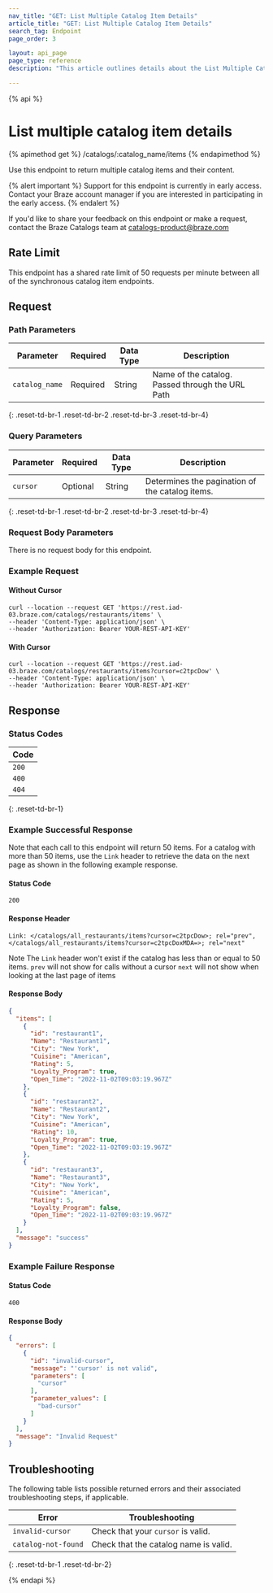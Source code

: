 ```yaml
---
nav_title: "GET: List Multiple Catalog Item Details"
article_title: "GET: List Multiple Catalog Item Details"
search_tag: Endpoint
page_order: 3

layout: api_page
page_type: reference
description: "This article outlines details about the List Multiple Catalog Item Details Braze endpoint."

---
```

{% api %}
# List multiple catalog item details
{% apimethod get %}
/catalogs/:catalog_name/items
{% endapimethod %}

Use this endpoint to return multiple catalog items and their content.

{% alert important %}
Support for this endpoint is currently in early access. Contact your Braze account manager if you are interested in participating in the early access.
{% endalert %}

If you'd like to share your feedback on this endpoint or make a request, contact the Braze Catalogs team at [catalogs-product@braze.com](mailto:catalogs-product@braze.com)

## Rate Limit

This endpoint has a shared rate limit of 50 requests per minute between all of the synchronous catalog item endpoints.

## Request
### Path Parameters

| Parameter      | Required | Data Type | Description                                      |
|----------------|----------|-----------|--------------------------------------------------|
| `catalog_name` | Required | String    | Name of the catalog. Passed through the URL Path |
{: .reset-td-br-1 .reset-td-br-2 .reset-td-br-3 .reset-td-br-4}

### Query Parameters

| Parameter | Required | Data Type | Description                                     |
|-----------|----------|-----------|-------------------------------------------------|
| `cursor`  | Optional | String    | Determines the pagination of the catalog items. |
{: .reset-td-br-1 .reset-td-br-2 .reset-td-br-3 .reset-td-br-4}

### Request Body Parameters
There is no request body for this endpoint.

### Example Request

#### Without Cursor

```
curl --location --request GET 'https://rest.iad-03.braze.com/catalogs/restaurants/items' \
--header 'Content-Type: application/json' \
--header 'Authorization: Bearer YOUR-REST-API-KEY'
```

#### With Cursor

```
curl --location --request GET 'https://rest.iad-03.braze.com/catalogs/restaurants/items?cursor=c2tpcDow' \
--header 'Content-Type: application/json' \
--header 'Authorization: Bearer YOUR-REST-API-KEY'
```

## Response
### Status Codes

| Code  |
|-------|
| `200` |
| `400` |
| `404` | 
{: .reset-td-br-1}

### Example Successful Response
Note that each call to this endpoint will return 50 items. For a catalog with more than 50 items, use the `Link` header to retrieve the data on the next page as shown in the following example response.
#### Status Code
`200`
#### Response Header
```
Link: </catalogs/all_restaurants/items?cursor=c2tpcDow>; rel="prev",</catalogs/all_restaurants/items?cursor=c2tpcDoxMDA=>; rel="next"
```
Note
The `Link` header won't exist if the catalog has less than or equal to 50 items.
`prev` will not show for calls without a cursor
`next` will not show when looking at the last page of items
#### Response Body

```json
{
  "items": [
    {
      "id": "restaurant1",
      "Name": "Restaurant1",
      "City": "New York",
      "Cuisine": "American",
      "Rating": 5,
      "Loyalty_Program": true,
      "Open_Time": "2022-11-02T09:03:19.967Z"
    },
    {
      "id": "restaurant2",
      "Name": "Restaurant2",
      "City": "New York",
      "Cuisine": "American",
      "Rating": 10,
      "Loyalty_Program": true,
      "Open_Time": "2022-11-02T09:03:19.967Z"
    },
    {
      "id": "restaurant3",
      "Name": "Restaurant3",
      "City": "New York",
      "Cuisine": "American",
      "Rating": 5,
      "Loyalty_Program": false,
      "Open_Time": "2022-11-02T09:03:19.967Z"
    }
  ],
  "message": "success"
}
```

### Example Failure Response
#### Status Code 
`400`
#### Response Body

```json
{
  "errors": [
    {
      "id": "invalid-cursor",
      "message": "'cursor' is not valid",
      "parameters": [
        "cursor"
      ],
      "parameter_values": [
        "bad-cursor"
      ]
    }
  ],
  "message": "Invalid Request"
}
```

## Troubleshooting

The following table lists possible returned errors and their associated troubleshooting steps, if applicable.

| Error               | Troubleshooting                       |
|---------------------|---------------------------------------|
| `invalid-cursor`    | Check that your `cursor` is valid.    |
| `catalog-not-found` | Check that the catalog name is valid. |
{: .reset-td-br-1 .reset-td-br-2}

{% endapi %}